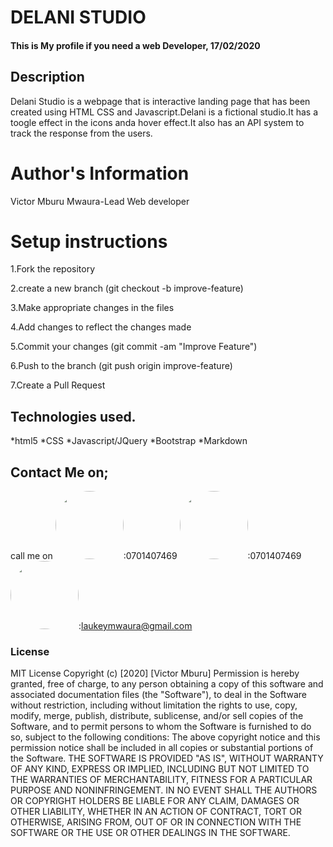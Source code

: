 # DELANI STUDIO
#### This is My profile if you need a web Developer, 17/02/2020
<a href="https://github.com/LaukeyMwaura/Delani-Studio"></a>

<a href="https://laukeymwaura.github.io/Delani-Studio/"></a>

## Description
Delani Studio is a webpage that is interactive landing page that has been created using HTML CSS and Javascript.Delani is a fictional studio.It has a toogle effect in the icons anda hover effect.It also has an API system to track the response from the users.

# Author's Information 
Victor Mburu Mwaura-Lead Web developer

# Setup instructions 
1.Fork the repository

2.create a new branch (git checkout -b improve-feature)

3.Make appropriate changes in the files

4.Add changes to reflect the changes made

5.Commit your changes (git commit -am "Improve Feature")

6.Push to the branch (git push origin improve-feature)

7.Create a Pull Request


## Technologies used.
*html5
*CSS
*Javascript/JQuery
*Bootstrap
*Markdown

## Contact Me on;
call me on 
<img src="https://bit.ly/2H4L6UZ" width="109" style="border-radius:50%;">:0701407469
<img src="https://bit.ly/383xk0Z" width="109" style="border-radius:50%;">:0701407469
<img src="https://bit.ly/2Smueyp" width="109" style="border-radius:50%;">:laukeymwaura@gmail.com

### License
MIT License
Copyright (c) [2020] [Victor Mburu]
Permission is hereby granted, free of charge, to any person obtaining a copy
of this software and associated documentation files (the "Software"), to deal
in the Software without restriction, including without limitation the rights
to use, copy, modify, merge, publish, distribute, sublicense, and/or sell
copies of the Software, and to permit persons to whom the Software is
furnished to do so, subject to the following conditions:
The above copyright notice and this permission notice shall be included in all
copies or substantial portions of the Software.
THE SOFTWARE IS PROVIDED "AS IS", WITHOUT WARRANTY OF ANY KIND, EXPRESS OR
IMPLIED, INCLUDING BUT NOT LIMITED TO THE WARRANTIES OF MERCHANTABILITY,
FITNESS FOR A PARTICULAR PURPOSE AND NONINFRINGEMENT. IN NO EVENT SHALL THE
AUTHORS OR COPYRIGHT HOLDERS BE LIABLE FOR ANY CLAIM, DAMAGES OR OTHER
LIABILITY, WHETHER IN AN ACTION OF CONTRACT, TORT OR OTHERWISE, ARISING FROM,
OUT OF OR IN CONNECTION WITH THE SOFTWARE OR THE USE OR OTHER DEALINGS IN THE
SOFTWARE.
